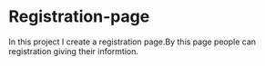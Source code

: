 # Registration-page
In this project I create a registration page.By this page people can registration giving their informtion.
